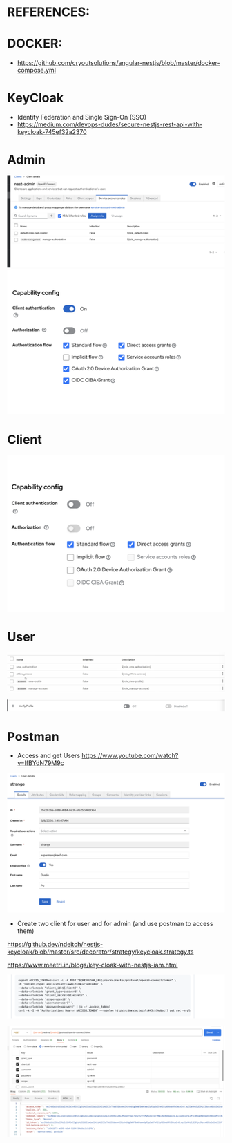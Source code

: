 # REFERENCES:

# DOCKER:

- https://github.com/cryoutsolutions/angular-nestjs/blob/master/docker-compose.yml

# KeyCloak

- Identity Federation and Single Sign-On (SSO)
- https://medium.com/devops-dudes/secure-nestjs-rest-api-with-keycloak-745ef32a2370

# Admin

![alt text](image.png) ![alt text](images/image.png)

# Client

![alt text](images/image2.png)

# User

![alt text](images/user-role.png)

![alt text](image-3.png)

# Postman

- Access and get Users https://www.youtube.com/watch?v=lfBYdN79M9c

![alt text](images/image1.png)

- Create two client for user and for admin (and use postman to access them)

https://github.dev/ndeitch/nestjs-keycloak/blob/master/src/decorator/strategy/keycloak.strategy.ts

https://www.meetri.in/blogs/key-cloak-with-nestjs-iam.html

![alt text](image-1.png)

![alt text](image-2.png)
